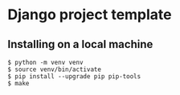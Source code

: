 # Django project template


## Installing on a local machine

```
$ python -m venv venv
$ source venv/bin/activate
$ pip install --upgrade pip pip-tools
$ make
```
